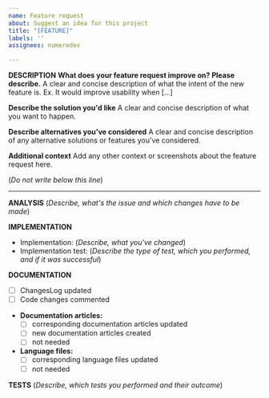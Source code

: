 ```yaml
---
name: Feature request
about: Suggest an idea for this project
title: "[FEATURE]"
labels: ''
assignees: numeredev

---
```


**DESCRIPTION**
**What does your feature request improve on? Please describe.**
A clear and concise description of what the intent of the new feature is. Ex. It would improve usability when [...]

**Describe the solution you'd like**
A clear and concise description of what you want to happen.

**Describe alternatives you've considered**
A clear and concise description of any alternative solutions or features you've considered.

**Additional context**
Add any other context or screenshots about the feature request here.

(*Do not write below this line*)

-----------------------------------------------------

**ANALYSIS**
(*Describe, what's the issue and which changes have to be made*)

**IMPLEMENTATION**
* Implementation: (*Describe, what you've changed*) 
* Implementation test: (*Describe the type of test, which you performed, and if it was successful*)

**DOCUMENTATION**
* [ ] ChangesLog updated
* [ ] Code changes commented
* **Documentation articles:**
    * [ ] corresponding documentation articles updated
    * [ ] new documentation articles created
    * [ ] not needed
* **Language files:**
    * [ ] corresponding language files updated
    * [ ] not needed

**TESTS**
(*Describe, which tests you performed and their outcome*)
